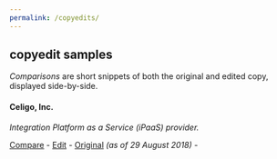 ```yaml
---
permalink: /copyedits/
---
```


## copyedit samples

*Comparisons* are short snippets of both the original and edited copy, displayed side-by-side.

#### Celigo, Inc.  
*Integration Platform as a Service (iPaaS) provider.*  

[Compare](comparisons/celigo-compare.html) -
[Edit](..\..\assets\celigo\celigo-integration-edit.pdf) -
[Original](..\..\assets\celigo\celigo-integration-page.pdf) *(as of 29 August 2018)* -
